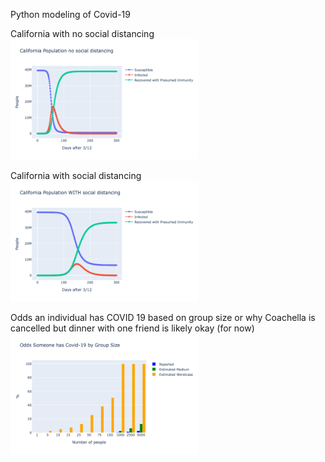 Python modeling of Covid-19


California with no social distancing 
<img src="https://github.com/heatherjcohen/C19/blob/master/Unknown.png?raw=true" width="300">

California with social distancing 
<img src="https://github.com/heatherjcohen/C19/blob/master/Unknown-2.png?raw=true" width="300">

Odds an individual has COVID 19 based on group size
or why Coachella is cancelled but dinner with one friend is likely okay (for now)
<img src="https://github.com/heatherjcohen/C19/blob/master/Unknown-4.png" width="300">
